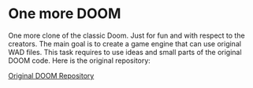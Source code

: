 # One more DOOM

One more clone of the classic Doom. Just for fun and with respect to the creators.
The main goal is to create a game engine that can use original WAD files. This task
requires to use ideas and small parts of the original DOOM code. Here is the original repository:

[Original DOOM Repository](https://github.com/id-Software/DOOM)


